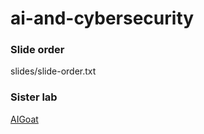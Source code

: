 # ai-and-cybersecurity
### Slide order
slides/slide-order.txt
### Sister lab
[AIGoat](https://github.com/elephantscale/AIGoat)
